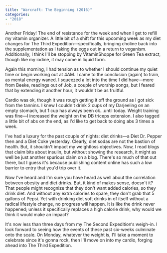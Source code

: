 ```yaml
---
title: "Warcraft: The Beginning (2016)"
categories:
- "2018"
---
```


Another Friday!  The end of resistance for the week and when I get to refill my vitamin organizer.  A little bit of a shift for this upcoming week as my diet changes for The Third Expedition—specifically, bringing choline back into the supplementation as I taking the eggs out in a return to veganism.  Additionally, I think I'll be stopping by VitaminShoppe for Green Tea extract, though like my iodine, it may come in liquid form.

Again this morning, I had tension as to whether I should continue my quiet time or begin working out at 4AM.  I came to the conclusion (again) to train, as mental energy waned.  I squeezed a lot into the time I did have—more from Beeke, readings out of Job, a couple of worship songs, but I feared that by extending it another hour, it wouldn't be as fruitful.

Cardio was ok, though it was rough getting it off the ground as I got sick from the tannins.  I knew I couldn't drink 2 cups of my Darjeeling on an empty stomach, but 1 cup has always been ok...until today. Weight training was fine—I increased the weight on the DB triceps extension.  I also tagged a little bit of abs on the end, as I'd like to get back to doing abs 3 times a week.

I've had a luxury for the past couple of nights:  diet drinks—a Diet Dr. Pepper then and a Diet Coke yesterday.  Clearly, diet sodas are not the bastion of health.  But, it shouldn't impact my weightloss objectives.  Now, I read blogs that claim bits about insulin, but without showing the research, it might as well be just another spurious claim on a blog.  There's so much of that out there, but I guess it's because publishing content online has such a low barrier to entry that you'd trip over it.

Now I've heard and I'm sure you have heard as well about the correlation between obesity and diet drinks.  But, it kind of makes sense, doesn't it?  That people might recognize that they don't want added calories, so they drink diet.  And without any extra calories to spare, they don't grab that 5 gallons of Pepsi.  Yet with drinking diet soft drinks in of itself without a radical lifestyle change, no progress will happen.  It is like the drink never happened; unless it specifically replaces a high calorie drink, why would we think it would make an impact?

It's now less than three days from my The Second Expedition‘s weigh-in.  I look forward to seeing how the events of these past six-weeks culminate onto the scale.  On Monday, whatever the weight is, I'll take a moment to celebrate since it's gonna rock, then I'll move on into my cardio, forging ahead into The Third Expedition.
